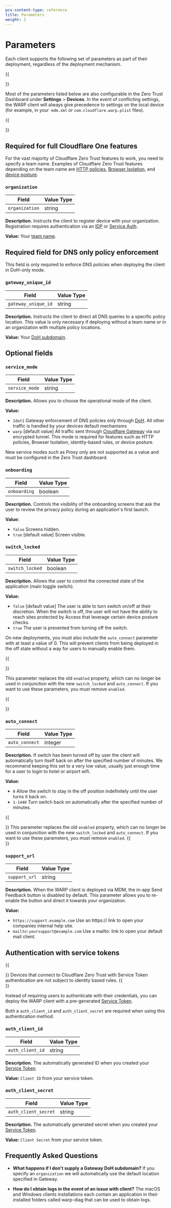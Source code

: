 ```yaml
---
pcx-content-type: reference
title: Parameters
weight: 2
---
```


# Parameters

Each client supports the following set of parameters as part of their deployment, regardless of the deployment mechanism.

{{<Aside type="note">}}

Most of the parameters listed below are also configurable in the Zero Trust Dashboard under **Settings** > **Devices**. In the event of conflicting settings, the WARP client will always give precedence to settings on the local device (for example, in your` mdm.xml` or `com.cloudflare.warp.plist` files).

{{</Aside>}}

## Required for full Cloudflare One features

For the vast majority of Cloudflare Zero Trust features to work, you need to specify a team name. Examples of Cloudflare Zero Trust features depending on the team name are [HTTP policies](/cloudflare-one/policies/filtering/http-policies/), [Browser Isolation](/cloudflare-one/policies/browser-isolation/), and [device posture](/cloudflare-one/identity/devices/).

### `organization`

| Field          | Value Type |
| -------------- | ---------- |
| `organization` | string     |

**Description.** Instructs the client to register device with your organization. Registration requires authentication via an [IDP](/cloudflare-one/identity/idp-integration/) or [Service Auth](/cloudflare-one/identity/service-tokens/).

**Value:** Your [team name](/cloudflare-one/glossary/#team-name).

## Required field for DNS only policy enforcement

This field is only required to enforce DNS policies when deploying the client in DoH-only mode.

### `gateway_unique_id`

| Field               | Value Type |
| ------------------- | ---------- |
| `gateway_unique_id` | string     |

**Description.** Instructs the client to direct all DNS queries to a specific policy location. This value is only necessary if deploying without a team name _or_ in an organization with multiple policy locations.

**Value:** Your [DoH subdomain](/cloudflare-one/glossary/#doh-subdomain).

## Optional fields

### `service_mode`

| Field          | Value Type |
| -------------- | ---------- |
| `service_mode` | string     |

**Description.** Allows you to choose the operational mode of the client.

**Value:**

- `1dot1` Gateway enforcement of DNS policies only through [DoH](/cloudflare-one/glossary/#doh). All other traffic is handled by your devices default mechanisms
- `warp` \[default value] All traffic sent through [Cloudflare Gateway](/cloudflare-one/glossary/#cloudflare-gateway) via our encrypted tunnel. This mode is required for features such as HTTP policies, Browser Isolation, identity-based rules, or device posture.

New service modes such as Proxy only are not supported as a value and must be configured in the Zero Trust dashboard.

### `onboarding`

| Field        | Value Type |
| ------------ | ---------- |
| `onboarding` | boolean    |

**Description.** Controls the visibility of the onboarding screens that ask the user to review the privacy policy during an application's first launch.

**Value:**

- `false` Screens hidden.
- `true` \[default value] Screen visible.

### `switch_locked`

| Field           | Value Type |
| --------------- | ---------- |
| `switch_locked` | boolean    |

**Description.** Allows the user to control the connected state of the application (main toggle switch).

**Value:**

- `false` \[default value] The user is able to turn switch on/off at their discretion. When the switch is off, the user will not have the ability to reach sites protected by Access that leverage certain device posture checks.
- `true` The user is prevented from turning off the switch.

On new deployments, you must also include the `auto_connect` parameter with at least a value of 0. This will prevent clients from being deployed in the off state without a way for users to manually enable them.

{{<Aside type="note">}}

This parameter replaces the old `enabled` property, which can no longer be used in conjunction with the new `switch_locked` and `auto_connect`. If you want to use these parameters, you must remove `enabled`.

{{</Aside>}}

### `auto_connect`

| Field          | Value Type |
| -------------- | ---------- |
| `auto_connect` | integer    |

**Description.** If switch has been turned off by user the client will automatically turn itself back on after the specified number of minutes. We recommend keeping this set to a very low value, usually just enough time for a user to login to hotel or airport wifi.

**Value:**

- `0` Allow the switch to stay in the off position indefinitely until the user turns it back on.
- `1-1440` Turn switch back on automatically after the specified number of minutes.

{{<Aside>}}
This parameter replaces the old `enabled` property, which can no longer be used in conjunction with the new `switch_locked` and `auto_connect`. If you want to use these parameters, you must remove `enabled`.
{{</Aside>}}

### `support_url`

| Field         | Value Type |
| ------------- | ---------- |
| `support_url` | string     |

**Description.** When the WARP client is deployed via MDM, the in-app Send Feedback button is disabled by default. This parameter allows you to re-enable the button and direct it towards your organization.

**Value:**

- `https://support.example.com` Use an https:// link to open your companies internal help site.
- `mailto:yoursupport@example.com` Use a mailto: link to open your default mail client.

## Authentication with service tokens

{{<Aside>}}
Devices that connect to Cloudflare Zero Trust with Service Token authentication are not subject to identity based rules.
{{</Aside>}}

Instead of requiring users to authenticate with their credentials, you can deploy the WARP client with a pre-generated [Service Token](/cloudflare-one/identity/service-tokens/).

Both a `auth_client_id` and `auth_client_secret` are required when using this authentication method.

### `auth_client_id`

| Field            | Value Type |
| ---------------- | ---------- |
| `auth_client_id` | string     |

**Description.** The automatically generated ID when you created your [Service Token](/cloudflare-one/identity/service-tokens/).

**Value:** `Client ID` from your service token.

### `auth_client_secret`

| Field                | Value Type |
| -------------------- | ---------- |
| `auth_client_secret` | string     |

**Description.** The automatically generated secret when you created your [Service Token](/cloudflare-one/identity/service-tokens/).

**Value:** `Client Secret` from your service token.

## Frequently Asked Questions

- **What happens if I don't supply a Gateway DoH subdomain?**
  If you specify an `organization` we will automatically use the default location specified in Gateway.

- **How do I obtain logs in the event of an issue with client?**
  The macOS and Windows clients installations each contain an application in their installed folders called warp-diag that can be used to obtain logs.
